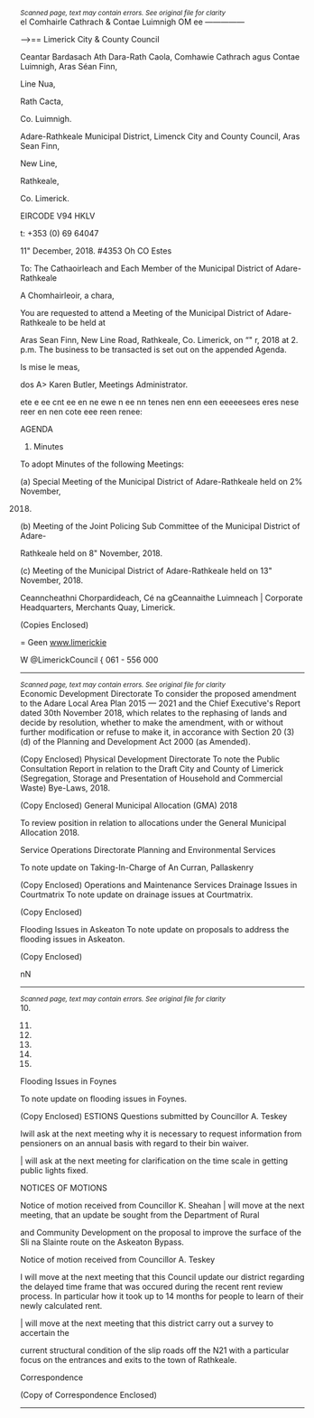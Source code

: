 *<small>Scanned page, text may contain errors. See original file for clarity</small>*  
el Comhairle Cathrach
& Contae Luimnigh
OM ee —————

—>== Limerick City
& County Council

Ceantar Bardasach Ath Dara-Rath Caola,
Comhawie Cathrach agus Contae Luimnigh,
Aras Séan Finn,

Line Nua,

Rath Cacta,

Co. Luimnigh.

Adare-Rathkeale Municipal District,
Limenck City and County Council,
Aras Sean Finn,

New Line,

Rathkeale,

Co. Limerick.

EIRCODE V94 HKLV

t: +353 (0) 69 64047

11" December, 2018. #4353 Oh CO Estes

To: The Cathaoirleach and Each Member of the Municipal District of Adare-
Rathkeale

A Chomhairleoir, a chara,

You are requested to attend a Meeting of the Municipal District of Adare-Rathkeale to be held at

Aras Sean Finn, New Line Road, Rathkeale, Co. Limerick, on “" r, 2018 at 2.
p.m. The business to be transacted is set out on the appended Agenda.

Is mise le meas,

dos A>
Karen Butler,
Meetings Administrator.

ete e ee cnt ee en ne ewe n ee nn tenes nen enn een eeeeesees eres nese reer en nen cote eee reen renee:

AGENDA

1. Minutes

To adopt Minutes of the following Meetings:

(a) Special Meeting of the Municipal District of Adare-Rathkeale held on 2% November,

2018.

(b) Meeting of the Joint Policing Sub Committee of the Municipal District of Adare-

Rathkeale held on 8" November, 2018.

(c) Meeting of the Municipal District of Adare-Rathkeale held on 13" November, 2018.

Ceanncheathni Chorpardideach, Cé na gCeannaithe Luimneach |
Corporate Headquarters, Merchants Quay, Limerick.

(Copies Enclosed)

= Geen
www.limerickie

W @LimerickCouncil
{ 061 - 556 000

---
*<small>Scanned page, text may contain errors. See original file for clarity</small>*  
Economic Development Directorate
To consider the proposed amendment to the Adare Local Area Plan 2015 — 2021 and the
Chief Executive's Report dated 30th November 2018, which relates to the rephasing of
lands and decide by resolution, whether to make the amendment, with or without further
modification or refuse to make it, in accorance with Section 20 (3)(d) of the Planning and
Development Act 2000 (as Amended).

(Copy Enclosed)
Physical Development Directorate
To note the Public Consultation Report in relation to the Draft City and County of Limerick
(Segregation, Storage and Presentation of Household and Commercial Waste) Bye-Laws,
2018.

(Copy Enclosed)
General Municipal Allocation (GMA) 2018

To review position in relation to allocations under the General Municipal Allocation 2018.

Service Operations Directorate
Planning and Environmental Services

To note update on Taking-In-Charge of An Curran, Pallaskenry

(Copy Enclosed)
Operations and Maintenance Services
Drainage Issues in Courtmatrix
To note update on drainage issues at Courtmatrix.

(Copy Enclosed)

Flooding Issues in Askeaton
To note update on proposals to address the flooding issues in Askeaton.

(Copy Enclosed)

nN

---
*<small>Scanned page, text may contain errors. See original file for clarity</small>*  
10.

11.

12.

13.

14.

15.

Flooding Issues in Foynes

To note update on flooding issues in Foynes.

(Copy Enclosed)
ESTIONS
Questions submitted by Councillor A. Teskey

Iwill ask at the next meeting why it is necessary to request information from
pensioners on an annual basis with regard to their bin waiver.

| will ask at the next meeting for clarification on the time scale in getting public lights
fixed.

NOTICES OF MOTIONS

Notice of motion received from Councillor K. Sheahan
| will move at the next meeting, that an update be sought from the Department of Rural

and Community Development on the proposal to improve the surface of the Sli na Slainte
route on the Askeaton Bypass.

Notice of motion received from Councillor A. Teskey

I will move at the next meeting that this Council update our district regarding the delayed
time frame that was occured during the recent rent review process. In particular how it
took up to 14 months for people to learn of their newly calculated rent.

| will move at the next meeting that this district carry out a survey to accertain the

current structural condition of the slip roads off the N21 with a particular focus on the
entrances and exits to the town of Rathkeale.

Correspondence

(Copy of Correspondence Enclosed)

---
